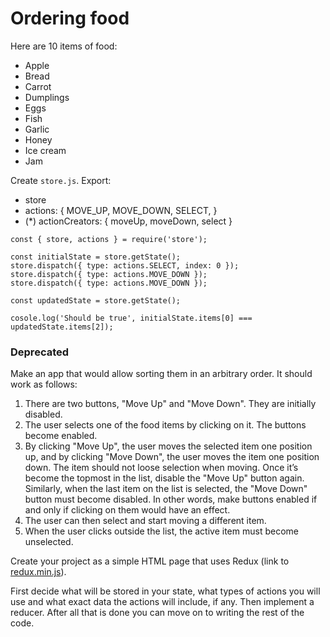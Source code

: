 # Ordering food

Here are 10 items of food: 

- Apple
- Bread
- Carrot
- Dumplings
- Eggs
- Fish
- Garlic
- Honey
- Ice cream
- Jam


Create `store.js`. Export:
- store
- actions: {
  MOVE_UP,
  MOVE_DOWN,
  SELECT,
}
- (\*) actionCreators: { moveUp, moveDown, select }

```javasccript
const { store, actions } = require('store');

const initialState = store.getState();
store.dispatch({ type: actions.SELECT, index: 0 });
store.dispatch({ type: actions.MOVE_DOWN });
store.dispatch({ type: actions.MOVE_DOWN });

const updatedState = store.getState();

cosole.log('Should be true', initialState.items[0] === updatedState.items[2]);

```


### Deprecated
Make an app that would allow sorting them in an arbitrary order. It should work as follows:

1. There are two buttons, "Move Up" and "Move Down". They are initially disabled.
2. The user selects one of the food items by clicking on it. The buttons become enabled.
3. By clicking "Move Up", the user moves the selected item one position up, and by clicking "Move Down", the user moves the item one position down. The item should not loose selection when moving. Once it’s become the topmost in the list, disable the "Move Up" button again. Similarly, when the last item on the list is selected, the "Move Down" button must become disabled. In other words, make buttons enabled if and only if clicking on them would have an effect.
4. The user can then select and start moving a different item.
5. When the user clicks outside the list, the active item must become unselected.

Create your project as a simple HTML page that uses Redux (link to [redux.min.js](redux.min.js)).

First decide what will be stored in your state, what types of actions you will use and what exact data the actions will include, if any. Then implement a reducer. After all that is done you can move on to writing the rest of the code.
